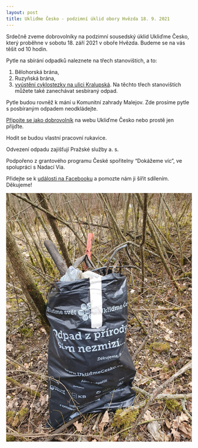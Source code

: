 ```yaml
---
layout: post
title: Ukliďme Česko - podzimní úklid obory Hvězda 18. 9. 2021
---
```


Srdečně zveme dobrovolníky na podzimní sousedský úklid Ukliďme Česko, který proběhne v sobotu 18. září 2021 v oboře Hvězda. Budeme se na vás těšit od 10 hodin.

Pytle na sbírání odpadků naleznete na třech stanovištích, a to:
1) Bělohorská brána,
2) Ruzyňská brána,
3) [vyústění cyklostezky na ulici Kralupská](https://en.mapy.cz/zakladni?x=14.4000000&y=50.0500000&z=11&q=GPS%2050.0814033N%2C%2014.3211742E).
Na těchto třech stanovištích můžete také zanechávat sesbíraný odpad.

Pytle budou rovněž k mání u Komunitní zahrady Malejov. Zde prosíme pytle s posbíraným odpadem neodkládejte.

[Připojte se jako dobrovolník](https://www.uklidmecesko.cz/zapojitse/dobrovolnik) na webu Ukliďme Česko nebo prostě jen přijďte.

Hodit se budou vlastní pracovní rukavice.

Odvezení odpadu zajišťují Pražské služby a. s.

Podpořeno z grantového programu České spořitelny “Dokážeme víc”, ve spolupráci s Nadací Via.

Přidejte se k [události na Facebooku](https://www.facebook.com/events/837433513629338?ref=newsfeed) a pomozte nám ji šířit sdílením. Děkujeme!

![Ukliďme Česko](/assets/article_images/pytel_odpadu.jpg)
